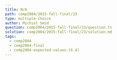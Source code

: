 ```yaml
---
title: N/A
path: comp2804/2015-fall-final/23
type: multiple-choice
author: Michiel Smid
question: comp2804/2015-fall-final/23/question.ts
solution: comp2804/2015-fall-final/23/solution.md
tags:
  - comp2804
  - comp2804-final
  - comp2804-expected-values-(6.4)
---
```

